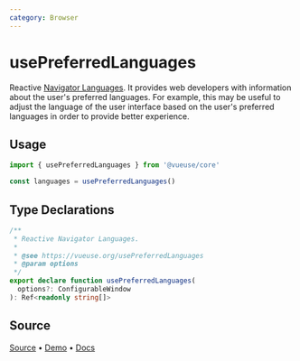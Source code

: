```yaml
---
category: Browser
---
```


# usePreferredLanguages

Reactive [Navigator Languages](https://developer.mozilla.org/en-US/docs/Web/API/NavigatorLanguage/languages). It provides web developers with information about the user's preferred languages. For example, this may be useful to adjust the language of the user interface based on the user's preferred languages in order to provide better experience.

## Usage

```js
import { usePreferredLanguages } from '@vueuse/core'

const languages = usePreferredLanguages()
```


<!--FOOTER_STARTS-->
## Type Declarations

```typescript
/**
 * Reactive Navigator Languages.
 *
 * @see https://vueuse.org/usePreferredLanguages
 * @param options
 */
export declare function usePreferredLanguages(
  options?: ConfigurableWindow
): Ref<readonly string[]>
```

## Source

[Source](https://github.com/vueuse/vueuse/blob/main/packages/core/usePreferredLanguages/index.ts) • [Demo](https://github.com/vueuse/vueuse/blob/main/packages/core/usePreferredLanguages/demo.vue) • [Docs](https://github.com/vueuse/vueuse/blob/main/packages/core/usePreferredLanguages/index.md)


<!--FOOTER_ENDS-->
